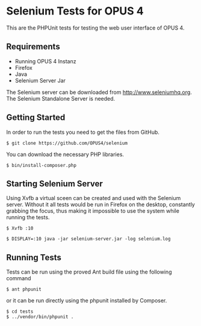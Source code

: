 # Selenium Tests for OPUS 4

This are the PHPUnit tests for testing the web user interface of OPUS 4.

## Requirements

* Running OPUS 4 Instanz
* Firefox
* Java
* Selenium Server Jar

The Selenium server can be downloaded from <http://www.seleniumhq.org>. The Selenium Standalone Server
is needed.

## Getting Started

In order to run the tests you need to get the files from GitHub.

    $ git clone https://github.com/OPUS4/selenium

You can download the necessary PHP libraries.

    $ bin/install-composer.php

## Starting Selenium Server

Using Xvfb a virtual sceen can be created and used with the Selenium server. Without it all tests
would be run in Firefox on the desktop, constantly grabbing the focus, thus making it impossible
to use the system while running the tests.

    $ Xvfb :10

    $ DISPLAY=:10 java -jar selenium-server.jar -log selenium.log

## Running Tests

Tests can be run using the proved Ant build file using the following command

    $ ant phpunit

or it can be run directly using the phpunit installed by Composer.

    $ cd tests
    $ ../vendor/bin/phpunit .
